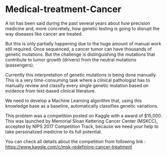 # Medical-treatment-Cancer

A lot has been said during the past several years about how precision medicine and, more concretely, how genetic testing is going to disrupt the way diseases like cancer are treated.

But this is only partially happening due to the huge amount of manual work still required. Once sequenced, a cancer tumor can have thousands of genetic mutations. But the challenge is distinguishing the mutations that contribute to tumor growth (drivers) from the neutral mutations (passengers). 

Currently this interpretation of genetic mutations is being done manually. This is a very time-consuming task where a clinical pathologist has to manually review and classify every single genetic mutation based on evidence from text-based clinical literature.

We need to develop a Machine Learning algorithm that, using this knowledge base as a baseline, automatically classifies genetic variations.

This problem was a competition posted on Kaggle with a award of $15,000. This was launched by Memorial Sloan Kettering Cancer Center (MSKCC), accepted by NIPS 2017 Competition Track, because we need your help to take personalized medicine to its full potential.

You can check all details about the competition from following link : https://www.kaggle.com/c/msk-redefining-cancer-treatment

